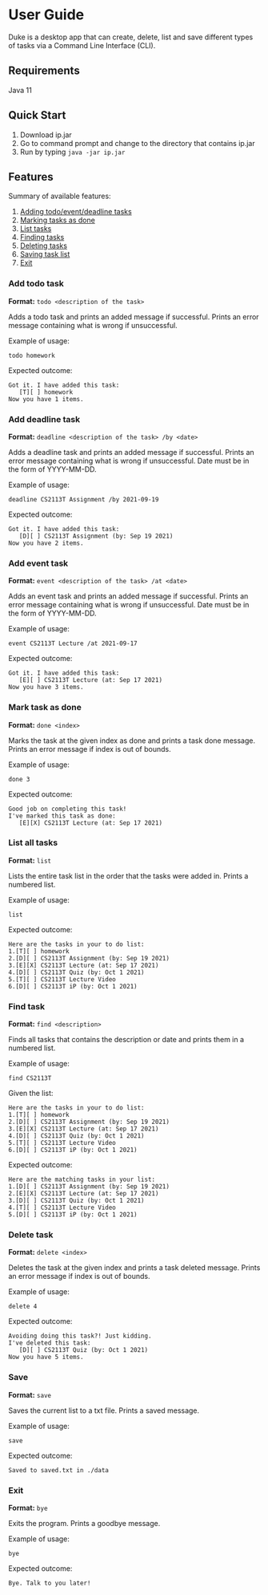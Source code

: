 # User Guide
Duke is a desktop app that can create, delete, list and save different types of tasks via a Command Line Interface (CLI).

## Requirements
Java 11

## Quick Start
1. Download ip.jar
2. Go to command prompt and change to the directory that contains ip.jar
3. Run by typing `java -jar ip.jar`

## Features
Summary of available features:
1. [Adding todo/event/deadline tasks](#add-todo-task)
2. [Marking tasks as done](#mark-task-as-done)
3. [List tasks](#list-all-tasks)
4. [Finding tasks](#find-task)
5. [Deleting tasks](#delete-task)
6. [Saving task list](#save)
7. [Exit](#exit)

### Add todo task 
**Format:** `todo <description of the task>`

Adds a todo task and prints an added message if successful. Prints an error message containing what is wrong if unsuccessful.

Example of usage: 

`todo homework`

Expected outcome:

```
Got it. I have added this task:
   [T][ ] homework
Now you have 1 items.
```

### Add deadline task
**Format:** `deadline <description of the task> /by <date>`

Adds a deadline task and prints an added message if successful. Prints an error message containing what is wrong if unsuccessful.
Date must be in the form of YYYY-MM-DD.

Example of usage:

`deadline CS2113T Assignment /by 2021-09-19`

Expected outcome:

```
Got it. I have added this task:
   [D][ ] CS2113T Assignment (by: Sep 19 2021)
Now you have 2 items.
```

### Add event task
**Format:** `event <description of the task> /at <date>`

Adds an event task and prints an added message if successful. Prints an error message containing what is wrong if unsuccessful.
Date must be in the form of YYYY-MM-DD.

Example of usage:

`event CS2113T Lecture /at 2021-09-17`

Expected outcome:

```
Got it. I have added this task:
   [E][ ] CS2113T Lecture (at: Sep 17 2021)
Now you have 3 items.
```

### Mark task as done
**Format:** `done <index>`

Marks the task at the given index as done and prints a task done message. Prints an error message if index is out of bounds.

Example of usage:

`done 3`

Expected outcome:

```
Good job on completing this task!
I've marked this task as done:
   [E][X] CS2113T Lecture (at: Sep 17 2021)
```

### List all tasks
**Format:** `list`

Lists the entire task list in the order that the tasks were added in. Prints a numbered list.

Example of usage:

`list`

Expected outcome:

```
Here are the tasks in your to do list:
1.[T][ ] homework
2.[D][ ] CS2113T Assignment (by: Sep 19 2021)
3.[E][X] CS2113T Lecture (at: Sep 17 2021)
4.[D][ ] CS2113T Quiz (by: Oct 1 2021)
5.[T][ ] CS2113T Lecture Video
6.[D][ ] CS2113T iP (by: Oct 1 2021)
```

### Find task
**Format:** `find <description>`

Finds all tasks that contains the description or date and prints them in a numbered list. 

Example of usage:

`find CS2113T`

Given the list:

```
Here are the tasks in your to do list:
1.[T][ ] homework
2.[D][ ] CS2113T Assignment (by: Sep 19 2021)
3.[E][X] CS2113T Lecture (at: Sep 17 2021)
4.[D][ ] CS2113T Quiz (by: Oct 1 2021)
5.[T][ ] CS2113T Lecture Video
6.[D][ ] CS2113T iP (by: Oct 1 2021)
```

Expected outcome:

```
Here are the matching tasks in your list:
1.[D][ ] CS2113T Assignment (by: Sep 19 2021)
2.[E][X] CS2113T Lecture (at: Sep 17 2021)
3.[D][ ] CS2113T Quiz (by: Oct 1 2021)
4.[T][ ] CS2113T Lecture Video
5.[D][ ] CS2113T iP (by: Oct 1 2021)
```

### Delete task
**Format:** `delete <index>`

Deletes the task at the given index and prints a task deleted message. Prints an error message if index is out of bounds.

Example of usage:

`delete 4`

Expected outcome:

```
Avoiding doing this task?! Just kidding.
I've deleted this task:
   [D][ ] CS2113T Quiz (by: Oct 1 2021)
Now you have 5 items.
```

### Save
**Format:** `save`

Saves the current list to a txt file. Prints a saved message.

Example of usage:

`save`

Expected outcome:

```
Saved to saved.txt in ./data
```

### Exit
**Format:** `bye`

Exits the program. Prints a goodbye message.

Example of usage:

`bye`

Expected outcome:

```
Bye. Talk to you later!
```